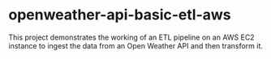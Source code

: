 # openweather-api-basic-etl-aws
This project demonstrates the working of an ETL pipeline on an AWS EC2 instance to ingest the data from an Open Weather API and then transform it.
